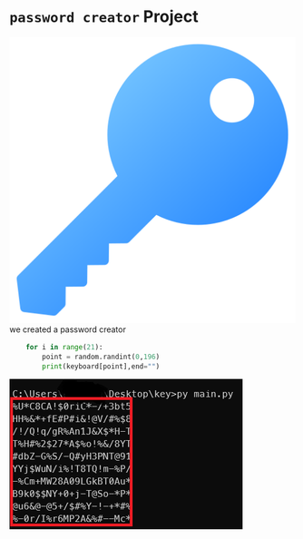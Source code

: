# `password creator` Project
![icon](icon.png)
we created a password creator 
```python
    for i in range(21):
        point = random.randint(0,196) 
        print(keyboard[point],end="")
```

![screenshot](picture.png)